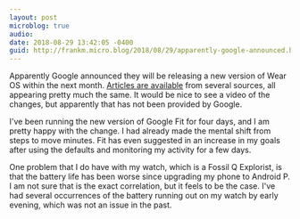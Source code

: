 ```yaml
---
layout: post
microblog: true
audio: 
date: 2018-08-29 13:42:05 -0400
guid: http://frankm.micro.blog/2018/08/29/apparently-google-announced.html
---
```

Apparently Google announced they will be releasing a new version of Wear OS within the next month. [Articles are available](https://www.cnet.com/news/google-wear-os-updates-hint-at-fitness-smartwatches-to-come/) from several sources, all appearing pretty much the same. It would be nice to see a video of the changes, but apparently that has not been provided by Google. 

I've been running the new version of Google Fit for four days, and I am pretty happy with the change. I had already made the mental shift from steps to move minutes. Fit has even suggested in an increase in my goals after using the defaults and monitoring my activity for a few days. 

One problem that I do have with my watch, which is a Fossil Q Explorist, is that the battery life has been worse since upgrading my phone to Android P. I am not sure that is the exact correlation, but it feels to be the case. I've had several occurrences of the battery running out on my watch by early evening, which was not an issue in the past. 
